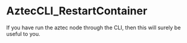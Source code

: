 # AztecCLI_RestartContainer
If you have run the aztec node through the CLI, then this will surely be useful to you.

